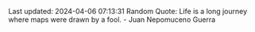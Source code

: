 Last updated: 2024-04-06 07:13:31
Random Quote: Life is a long journey where maps were drawn by a fool. - Juan Nepomuceno Guerra